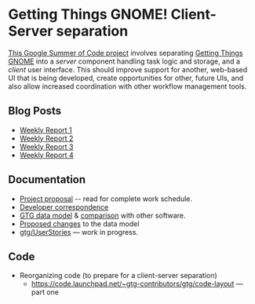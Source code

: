 # Getting Things GNOME! Client-Server separation

[This Google Summer of Code project](2010_PaulKishimoto)
involves separating [Getting Things GNOME](..) into a *server*
component handling task logic and storage, and a *client* user
interface. This should improve support for another, web-based UI that is
being developed, create opportunities for other, future UIs, and also
allow increased coordination with other workflow management tools.

## Blog Posts

- [Weekly Report 1](http://paul.kishimoto.name/297)
- [Weekly Report 2](http://paul.kishimoto.name/298)
- [Weekly Report 3](http://paul.kishimoto.name/299)
- [Weekly Report 4](http://paul.kishimoto.name/301)

## Documentation

- [Project proposal](2010_PaulKishimoto) -- read for complete work schedule.
- [Developer correspondence](https://lists.launchpad.net/gtg-gsoc/threads.html)
- [GTG data model](../data_model_may2010) &
  [comparison](http://spreadsheets.google.com/ccc?key=0AhRkDXhnjLt8dHM3MmZ0YmJnMm1UM1hySFNlaDBVc1E&hl=en_GB)
  with other software.
- [Proposed changes](../data_model_analysis) to the data model
- [gtg/UserStories](../user_stories) — work in progress.

## Code

- Reorganizing code (to prepare for a client-server separation)
  - <https://code.launchpad.net/~gtg-contributors/gtg/code-layout> —
    part one

